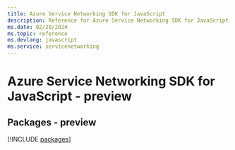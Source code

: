 ```yaml
---
title: Azure Service Networking SDK for JavaScript
description: Reference for Azure Service Networking SDK for JavaScript
ms.date: 02/20/2024
ms.topic: reference
ms.devlang: javascript
ms.service: servicenetworking
---
```

# Azure Service Networking SDK for JavaScript - preview
## Packages - preview
[!INCLUDE [packages](service-networking-index.md)]